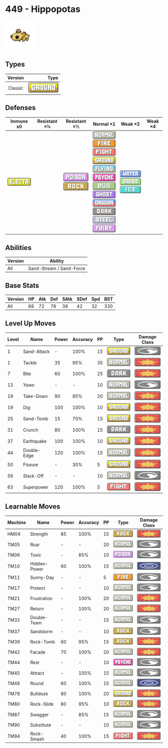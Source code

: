 # 449 - Hippopotas

![hippopotas](../img/pokemon/449.png)

## Types

| Version | Type                               |
| :-----: | ---------------------------------: |
| Classic | ![ground](../img/types/ground.png) |

## Defenses

| Immune x0                              | Resistant ×¼ | Resistant ×½                                                          | Normal ×1                                                                                                                                                                                                                                                                                                                                                                                                                                                         | Weak ×2                                                                                                | Weak ×4 |
| -------------------------------------- | ------------ | --------------------------------------------------------------------- | ----------------------------------------------------------------------------------------------------------------------------------------------------------------------------------------------------------------------------------------------------------------------------------------------------------------------------------------------------------------------------------------------------------------------------------------------------------------- | ------------------------------------------------------------------------------------------------------ | ------- |
| ![electric](../img/types/electric.png) |              | ![poison](../img/types/poison.png)<br/>![rock](../img/types/rock.png) | ![normal](../img/types/normal.png)<br/>![fire](../img/types/fire.png)<br/>![fighting](../img/types/fighting.png)<br/>![ground](../img/types/ground.png)<br/>![flying](../img/types/flying.png)<br/>![psychic](../img/types/psychic.png)<br/>![bug](../img/types/bug.png)<br/>![ghost](../img/types/ghost.png)<br/>![dragon](../img/types/dragon.png)<br/>![dark](../img/types/dark.png)<br/>![steel](../img/types/steel.png)<br/>![fairy](../img/types/fairy.png) | ![water](../img/types/water.png)<br/>![grass](../img/types/grass.png)<br/>![ice](../img/types/ice.png) |         |

## Abilities

| Version | Ability                  |
| ------- | ------------------------ |
| All     | Sand-Stream / Sand-Force |

## Base Stats

| Version | HP | Atk | Def | SAtk | SDef | Spd | BST |
| ------- | -- | --- | --- | ---- | ---- | --- | --- |
| All     | 68 | 72  | 78  | 38   | 42   | 32  | 330 |

## Level Up Moves

| Level | Name        | Power | Accuracy | PP | Type                                   | Damage Class                           |
| ----- | ----------- | ----- | -------- | -- | -------------------------------------- | -------------------------------------- |
| 1     | Sand-Attack | -     | 100%     | 15 | ![ground](../img/types/ground.png)     | ![status](../img/types/status.png)     |
| 1     | Tackle      | 35    | 95%      | 35 | ![normal](../img/types/normal.png)     | ![physical](../img/types/physical.png) |
| 7     | Bite        | 60    | 100%     | 25 | ![dark](../img/types/dark.png)         | ![physical](../img/types/physical.png) |
| 13    | Yawn        | -     | -        | 10 | ![normal](../img/types/normal.png)     | ![status](../img/types/status.png)     |
| 19    | Take-Down   | 90    | 85%      | 20 | ![normal](../img/types/normal.png)     | ![physical](../img/types/physical.png) |
| 19    | Dig         | 100   | 100%     | 10 | ![ground](../img/types/ground.png)     | ![physical](../img/types/physical.png) |
| 25    | Sand-Tomb   | 15    | 70%      | 15 | ![ground](../img/types/ground.png)     | ![physical](../img/types/physical.png) |
| 31    | Crunch      | 80    | 100%     | 15 | ![dark](../img/types/dark.png)         | ![physical](../img/types/physical.png) |
| 37    | Earthquake  | 100   | 100%     | 10 | ![ground](../img/types/ground.png)     | ![physical](../img/types/physical.png) |
| 44    | Double-Edge | 120   | 100%     | 15 | ![normal](../img/types/normal.png)     | ![physical](../img/types/physical.png) |
| 50    | Fissure     | -     | 30%      | 5  | ![ground](../img/types/ground.png)     | ![physical](../img/types/physical.png) |
| 56    | Slack-Off   | -     | -        | 10 | ![normal](../img/types/normal.png)     | ![status](../img/types/status.png)     |
| 63    | Superpower  | 120   | 100%     | 5  | ![fighting](../img/types/fighting.png) | ![physical](../img/types/physical.png) |

## Learnable Moves

| Machine | Name         | Power | Accuracy | PP | Type                                   | Damage Class                           |
| ------- | ------------ | ----- | -------- | -- | -------------------------------------- | -------------------------------------- |
| HM04    | Strength     | 85    | 100%     | 15 | ![rock](../img/types/rock.png)         | ![physical](../img/types/physical.png) |
| TM05    | Roar         | -     | -        | 20 | ![normal](../img/types/normal.png)     | ![status](../img/types/status.png)     |
| TM06    | Toxic        | -     | 85%      | 10 | ![poison](../img/types/poison.png)     | ![status](../img/types/status.png)     |
| TM10    | Hidden-Power | 60    | 100%     | 15 | ![normal](../img/types/normal.png)     | ![special](../img/types/special.png)   |
| TM11    | Sunny-Day    | -     | -        | 5  | ![fire](../img/types/fire.png)         | ![status](../img/types/status.png)     |
| TM17    | Protect      | -     | -        | 10 | ![normal](../img/types/normal.png)     | ![status](../img/types/status.png)     |
| TM21    | Frustration  | -     | 100%     | 20 | ![normal](../img/types/normal.png)     | ![physical](../img/types/physical.png) |
| TM27    | Return       | -     | 100%     | 20 | ![normal](../img/types/normal.png)     | ![physical](../img/types/physical.png) |
| TM32    | Double-Team  | -     | -        | 15 | ![normal](../img/types/normal.png)     | ![status](../img/types/status.png)     |
| TM37    | Sandstorm    | -     | -        | 10 | ![rock](../img/types/rock.png)         | ![status](../img/types/status.png)     |
| TM39    | Rock-Tomb    | 60    | 95%      | 15 | ![rock](../img/types/rock.png)         | ![physical](../img/types/physical.png) |
| TM42    | Facade       | 70    | 100%     | 20 | ![normal](../img/types/normal.png)     | ![physical](../img/types/physical.png) |
| TM44    | Rest         | -     | -        | 10 | ![psychic](../img/types/psychic.png)   | ![status](../img/types/status.png)     |
| TM45    | Attract      | -     | 100%     | 15 | ![normal](../img/types/normal.png)     | ![status](../img/types/status.png)     |
| TM48    | Round        | 60    | 100%     | 15 | ![normal](../img/types/normal.png)     | ![special](../img/types/special.png)   |
| TM78    | Bulldoze     | 80    | 100%     | 20 | ![ground](../img/types/ground.png)     | ![physical](../img/types/physical.png) |
| TM80    | Rock-Slide   | 80    | 95%      | 10 | ![rock](../img/types/rock.png)         | ![physical](../img/types/physical.png) |
| TM87    | Swagger      | -     | 85%      | 15 | ![normal](../img/types/normal.png)     | ![status](../img/types/status.png)     |
| TM90    | Substitute   | -     | -        | 10 | ![normal](../img/types/normal.png)     | ![status](../img/types/status.png)     |
| TM94    | Rock-Smash   | 40    | 100%     | 15 | ![fighting](../img/types/fighting.png) | ![physical](../img/types/physical.png) |
